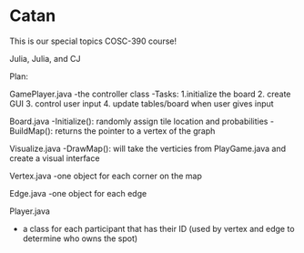 # Catan

This is our special topics COSC-390 course!

Julia, Julia, and CJ 

Plan:

GamePlayer.java
-the controller class
-Tasks:
1.initialize the board
2. create GUI
3. control user input
4. update tables/board when user gives input 


Board.java
-Initialize(): randomly assign tile location and probabilities
-BuildMap(): returns the pointer to a vertex of the graph

Visualize.java
-DrawMap(): will take the verticies from PlayGame.java and create a visual interface

Vertex.java
-one object for each corner on the map

Edge.java
-one object for each edge

Player.java
- a class for each participant that has their ID (used by vertex and edge to determine who owns the spot)

